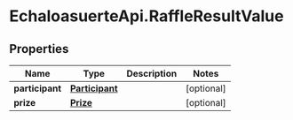 # EchaloasuerteApi.RaffleResultValue

## Properties
Name | Type | Description | Notes
------------ | ------------- | ------------- | -------------
**participant** | [**Participant**](Participant.md) |  | [optional] 
**prize** | [**Prize**](Prize.md) |  | [optional] 


